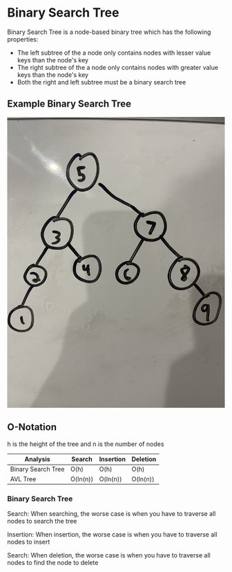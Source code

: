 # Binary Search Tree

<p> Binary Search Tree is a node-based binary tree which has the following properties: </p>

<ul>
    <li>The left subtree of the a node only contains nodes with lesser value keys than the node's key</li>
    <li>The right subtree of the a node only contains nodes with greater value keys than the node's key</li>
    <li>Both the right and left subtree must be a binary search tree</li>
</ul>

## Example Binary Search Tree
<img src="BinarySearchTreeExample.JPG" alt="Binary Search Tree Example">

## O-Notation
<p> h is the height of the tree and n is the number of nodes</p>

| Analysis | Search | Insertion | Deletion |
| -------- | ------ | --------- | -------- |
| Binary Search Tree | O(h) | O(h) | O(h) |
| AVL Tree | O(ln(n)) | O(ln(n)) | O(ln(n)) |

### Binary Search Tree
<p>Search: When searching, the worse case is when you have to traverse all nodes to search the tree</p>
<p>Insertion: When insertion, the worse case is when you have to traverse all nodes to insert</p>
<p>Search: When deletion, the worse case is when you have to traverse all nodes to find the node to delete</p>